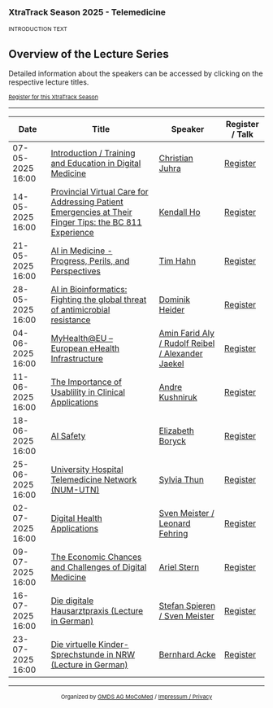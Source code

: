 ### XtraTrack Season 2025 - Telemedicine

<p style="font-size:11px">INTRODUCTION TEXT</p>

## Overview of the Lecture Series

<!-- Register now to secure your spot in the lectures and receive a calendar invitation including the access link.-->

<!--<center><iframe width="330" height="210" src="https://www.youtube.com/embed/qknVuj5XohM?si=zd9prDstId0hfQR4" title="YouTube video player" frameborder="0" allow="accelerometer; autoplay; clipboard-write; encrypted-media; gyroscope; picture-in-picture; web-share" referrerpolicy="strict-origin-when-cross-origin" allowfullscreen></iframe></center>-->

Detailed information about the speakers can be accessed by clicking on the respective lecture titles.

<p style="font-size:11px"><a href="">Register for this XtraTrack Season</a></p>

---

|Date   |Title   |Speaker   |Register / Talk   |
|---|---|---|---|
| 07-05-2025 16:00 | [Introduction / Training and Education in Digital Medicine](XtraTracks2025-1.md)  | [Christian Juhra](XtraTracks2025-1.md)  | [Register]()  |
| 14-05-2025 16:00  | [Provincial Virtual Care for Addressing Patient Emergencies at Their Finger Tips: the BC 811 Experience](XtraTracks2025-2.md)  |  [Kendall Ho](XtraTracks2025-2.md) | [Register]()  |
| 21-05-2025 16:00  | [AI in Medicine - Progress, Perils, and Perspectives](XtraTracks2025-3.md)  | [Tim Hahn](XtraTracks2025-3.md)  | [Register]()  |
| 28-05-2025 16:00 | [AI in Bioinformatics: Fighting the global threat of antimicrobial resistance](XtraTracks2025-4.md) | [Dominik Heider](XtraTracks2025-4.md)  | [Register]() |
| 04-06-2025 16:00  | [MyHealth@EU – European eHealth Infrastructure](XtraTracks2025-5.md)  | [Amin Farid Aly / Rudolf Reibel / Alexander Jaekel](XtraTracks2025-5.md)  | [Register]() |
| 11-06-2025 16:00  |  [The Importance of Usablility in Clinical Applications](XtraTracks2025-6.md) | [Andre Kushniruk](XtraTracks2025-6.md)  | [Register]()|
| 18-06-2025 16:00  | [AI Safety](XtraTracks2025-7.md)  | [Elizabeth Boryck](XtraTracks2025-7.md)  | [Register]()  |
| 25-06-2025 16:00  |  [University Hospital Telemedicine Network (NUM-UTN)](XtraTracks2025-8.md) | [Sylvia Thun](XtraTracks2025-8.md)  | [Register]()  |
| 02-07-2025 16:00  |  [Digital Health Applications](XtraTracks2025-9.md) | [Sven Meister / Leonard Fehring](XtraTracks2025-9.md)  | [Register]()  |
| 09-07-2025 16:00  |  [The Economic Chances and Challenges of Digital Medicine](XtraTracks2025-10.md)| [Ariel Stern](XtraTracks2025-10.md)  | [Register]()  |
| 16-07-2025 16:00  | [Die digitale Hausarztpraxis (Lecture in German)](XtraTracks2025-11.md)  | [Stefan Spieren / Sven Meister](XtraTracks2025-11.md) | [Register]()  |
| 23-07-2025 16:00 | [Die virtuelle Kinder-Sprechstunde in NRW (Lecture in German)](XtraTracks2025-12.md)  | [Bernhard Acke](XtraTracks2025-12.md) | [Register]()  |

---
<center><p style="font-size:11px">Organized by <a href="http://mocomed.de">GMDS AG MoCoMed</a> / <a href="/imprint">Impressum / Privacy</a></p></center>